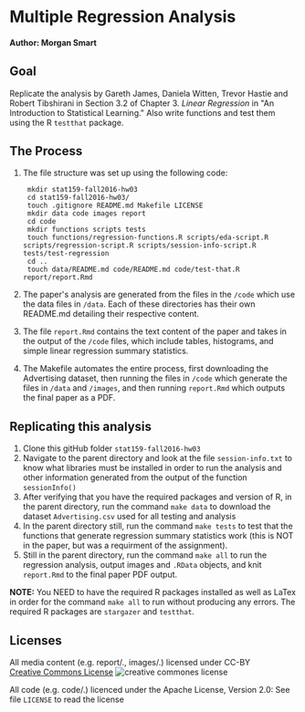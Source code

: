 # Multiple Regression Analysis

#### Author: Morgan Smart

## Goal
Replicate the analysis by Gareth James, Daniela Witten, Trevor Hastie and Robert Tibshirani in Section 3.2 of Chapter 3. *Linear Regression* in "An Introduction to Statistical Learning." Also write functions and test them using the R `testthat` package.

## The Process
1. The file structure was set up using the following code:

        mkdir stat159-fall2016-hw03    
        cd stat159-fall2016-hw03/  
        touch .gitignore README.md Makefile LICENSE    
        mkdir data code images report
        cd code
        mkdir functions scripts tests
        touch functions/regression-functions.R scripts/eda-script.R scripts/regression-script.R scripts/session-info-script.R tests/test-regression
        cd ..
        touch data/README.md code/README.md code/test-that.R report/report.Rmd
2. The paper's analysis are  generated from the files in the `/code` which use the data files in `/data`. Each of these directories has their own README.md detailing their respective content. 
3. The file `report.Rmd` contains the text content of the paper and takes in the output of the `/code` files, which include tables, histograms, and simple linear regression summary statistics.
4. The Makefile automates the entire process, first downloading the Advertising dataset, then running the files in `/code` which generate the files in `/data` and `/images`, and then running `report.Rmd` which outputs the final paper as a PDF. 

## Replicating this analysis
1. Clone this gitHub folder `stat159-fall2016-hw03`
2. Navigate to the parent directory and look at the file `session-info.txt` to know what libraries must be installed in order to run the analysis and other information generated from the output of the function `sessionInfo()`
3.  After verifying that you have the required packages and version of R, in the parent directory, run the command `make data` to download the dataset `Advertising.csv` used for all testing and analysis
4. In the parent directory still, run the command `make tests` to test that the functions that generate regression summary statistics work (this is NOT in the paper, but was a requirment of the assignment).
5. Still in the parent directory, run the command `make all` to run the regression analysis, output images and `.RData` objects, and knit `report.Rmd` to the final paper PDF output.

**NOTE:** You NEED to have the required R packages installed as well as LaTex in order for the command `make all` to run without producing any errors. The required R packages are `stargazer` and `testthat`. 

## Licenses

All media content (e.g. report/., images/.) licensed under CC-BY  
[Creative Commons License](http://creativecommons.org/licenses/by-sa/4.0/) 
![creative commones license](https://i.creativecommons.org/l/by-sa/4.0/88x31.png)

All code (e.g. code/.) licenced under the Apache License, Version 2.0: See file `LICENSE` to read the license



